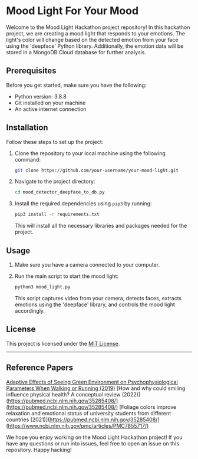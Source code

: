 # Mood Light For Your Mood

Welcome to the Mood Light Hackathon project repository! In this hackathon project, we are creating a mood light that responds to your emotions. The light's color will change based on the detected emotion from your face using the 'deepface' Python library. Additionally, the emotion data will be stored in a MongoDB Cloud database for further analysis.

## Prerequisites

Before you get started, make sure you have the following:

- Python version: 3.8.8
- Git installed on your machine
- An active internet connection

## Installation

Follow these steps to set up the project:

1. Clone the repository to your local machine using the following command:

   ```bash
   git clone https://github.com/your-username/your-mood-light.git
   ```

2. Navigate to the project directory:

   ```bash
   cd mood_detector_deepface_to_db.py
   ```

3. Install the required dependencies using `pip3` by running:

   ```bash
   pip3 install -r requirements.txt
   ```

   This will install all the necessary libraries and packages needed for the project.

## Usage

1. Make sure you have a camera connected to your computer.

2. Run the main script to start the mood light:

   ```bash
   python3 mood_light.py
   ```

   This script captures video from your camera, detects faces, extracts emotions using the 'deepface' library, and controls the mood light accordingly.


## License

This project is licensed under the [MIT License](LICENSE).

---

## Reference Papers
[Adaptive Effects of Seeing Green Environment on Psychophysiological Parameters When Walking or Running (2019)](ncbi.nlm.nih.gov/pmc/articles/PMC6379348/)
[How and why could smiling influence physical health? A conceptual review (2022)](https://pubmed.ncbi.nlm.nih.gov/35285408/](https://pubmed.ncbi.nlm.nih.gov/35285408/)
[Foliage colors improve relaxation and emotional status of university students from different countries (2021)](https://pubmed.ncbi.nlm.nih.gov/35285408/](https://www.ncbi.nlm.nih.gov/pmc/articles/PMC7855717/)

We hope you enjoy working on the Mood Light Hackathon project! If you have any questions or run into issues, feel free to open an issue on this repository. Happy hacking!
